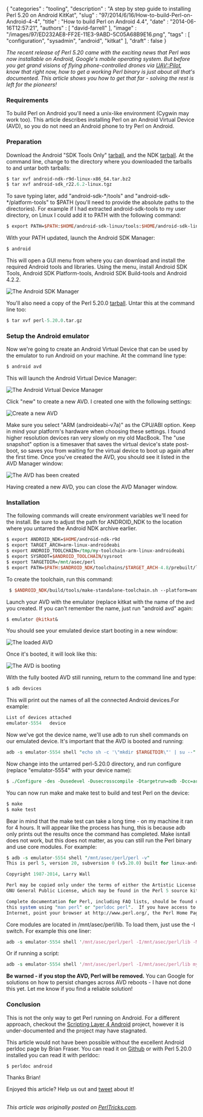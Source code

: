{
   "categories" : "tooling",
   "description" : "A step by step guide to installing Perl 5.20 on Android KitKat",
   "slug" : "97/2014/6/16/How-to-build-Perl-on-Android-4-4",
   "title" : "How to build Perl on Android 4.4",
   "date" : "2014-06-16T12:57:21",
   "authors" : [
      "david-farrell"
   ],
   "image" : "/images/97/ED232AE8-FF2E-11E3-9ABD-5C05A68B9E16.png",
   "tags" : [
      "configuration",
      "sysadmin",
      "android",
      "kitkat"
   ],
   "draft" : false
}


*The recent release of Perl 5.20 came with the exciting news that Perl was now installable on Android, Google's mobile operating system. But before you get grand visions of flying phone-controlled drones via [UAV::Pilot](https://metacpan.org/pod/UAV::Pilot), know that right now, how to get a working Perl binary is just about all that's documented. This article shows you how to get that far - solving the rest is left for the pioneers!*

### Requirements

To build Perl on Android you'll need a unix-like environment (Cygwin may work too). This article describes installing Perl on an Android Virtual Device (AVD), so you do not need an Android phone to try Perl on Android.

### Preparation

Download the Android "SDK Tools Only" [tarball](https://developer.android.com/sdk/index.html), and the NDK [tarball](https://developer.android.com/tools/sdk/ndk/index.html). At the command line, change to the directory where you downloaded the tarballs to and untar both tarballs:

```perl
$ tar xvf android-ndk-r9d-linux-x86_64.tar.bz2
$ tar xvf android-sdk_r22.6.2-linux.tgz
```

To save typing later, add "android-sdk-\*/tools" and "android-sdk-\*/platform-tools" to $PATH (you'll need to provide the absolute paths to the directories). For example if I had extracted android-sdk-tools to my user directory, on Linux I could add it to PATH with the following command:

```perl
$ export PATH=$PATH:$HOME/android-sdk-linux/tools:$HOME/android-sdk-linux/platform-tools
```

With your PATH updated, launch the Android SDK Manager:

```perl
$ android
```

This will open a GUI menu from where you can download and install the required Android tools and libraries. Using the menu, install Android SDK Tools, Android SDK Platform-tools, Android SDK Build-tools and Android 4.2.2.

![The Android SDK Manager](/images/97/android_sdk_manager.png)

You'll also need a copy of the Perl 5.20.0 [tarball](http://www.cpan.org/src/5.0/perl-5.20.0.tar.gz). Untar this at the command line too:

```perl
$ tar xvf perl-5.20.0.tar.gz
```

### Setup the Android emulator

Now we're going to create an Android Virtual Device that can be used by the emulator to run Android on your machine. At the command line type:

```perl
$ android avd
```

This will launch the Android Virtual Device Manager:

![The Android Virtual Device Manager](/images/97/android_avd_1.png)

Click "new" to create a new AVD. I created one with the following settings:

![Create a new AVD](/images/97/android_avd_2.png)

Make sure you select "ARM (androideabi-v7a)" as the CPU/ABI option. Keep in mind your platform's hardware when choosing these settings. I found higher resolution devices ran very slowly on my old MacBook. The "use snapshot" option is a timesaver that saves the virtual device's state post-boot, so saves you from waiting for the virtual device to boot up again after the first time. Once you've created the AVD, you should see it listed in the AVD Manager window:

![The AVD has been created](/images/97/android_avd_4.png)

Having created a new AVD, you can close the AVD Manager window.

### Installation

The following commands will create environment variables we'll need for the install. Be sure to adjust the path for ANDROID\_NDK to the location where you untarred the Android NDK archive earlier.

```perl
$ export ANDROID_NDK=$HOME/android-ndk-r9d
$ export TARGET_ARCH=arm-linux-androideabi
$ export ANDROID_TOOLCHAIN=/tmp/my-toolchain-arm-linux-androideabi
$ export SYSROOT=$ANDROID_TOOLCHAIN/sysroot
$ export TARGETDIR=/mnt/asec/perl
$ export PATH=$PATH:$ANDROID_NDK/toolchains/$TARGET_ARCH-4.8/prebuilt/linux-x86_64/bin
```

To create the toolchain, run this command:

```perl
 $ $ANDROID_NDK/build/tools/make-standalone-toolchain.sh --platform=android-9 --install-dir=$ANDROID_TOOLCHAIN --system=`uname | tr '[A-Z]' '[a-z]'`-x86_64 --toolchain=arm-linux-androideabi-4.8
```

Launch your AVD with the emulator (replace kitkat with the name of the avd you created. If you can't remember the name, just run "android avd" again:

```perl
$ emulator @kitkat&
```

You should see your emulated device start booting in a new window:

![The loaded AVD](/images/97/android_boot.png)

Once it's booted, it will look like this:

![The AVD is booting](/images/97/android_loaded.png)

With the fully booted AVD still running, return to the command line and type:

```perl
$ adb devices
```

This will print out the names of all the connected Android devices.For example:

```perl
List of devices attached 
emulator-5554   device
```

Now we've got the device name, we'll use adb to run shell commands on our emulated device. It's important that the AVD is booted and running:

```perl
adb -s emulator-5554 shell "echo sh -c '\"mkdir $TARGETDIR\"' | su --"
```

Now change into the untarred perl-5.20.0 directory, and run configure (replace "emulator-5554" with your device name):

```perl
$ ./Configure -des -Dusedevel -Dusecrosscompile -Dtargetrun=adb -Dcc=arm-linux-androideabi-gcc -Dsysroot=$SYSROOT -Dtargetdir=$TARGETDIR -Dtargethost=emulator-5554
```

You can now run make and make test to build and test Perl on the device:

```perl
$ make
$ make test
```

Bear in mind that the make test can take a long time - on my machine it ran for 4 hours. It will appear like the process has hung, this is because adb only prints out the results once the command has completed. Make isntall does not work, but this does not matter, as you can still run the Perl binary and use core modules. For example:

```perl
$ adb -s emulator-5554 shell "/mnt/asec/perl/perl -v"
This is perl 5, version 20, subversion 0 (v5.20.0) built for linux-androideabi

Copyright 1987-2014, Larry Wall

Perl may be copied only under the terms of either the Artistic License or the
GNU General Public License, which may be found in the Perl 5 source kit.

Complete documentation for Perl, including FAQ lists, should be found on
this system using "man perl" or "perldoc perl".  If you have access to the
Internet, point your browser at http://www.perl.org/, the Perl Home Page.
```

Core modules are located in /mnt/asec/perl/lib. To load them, just use the -I switch. For example this one liner:

```perl
adb -s emulator-5554 shell '/mnt/asec/perl/perl -I/mnt/asec/perl/lib -MHTTP::Tiny -E "say  HTTP::Tiny->new->get(q{http://perltricks.com})->{content}"'
```

Or if running a script:

```perl
adb -s emulator-5554 shell '/mnt/asec/perl/perl -I/mnt/asec/perl/lib my_script.pl'
```

**Be warned - if you stop the AVD, Perl will be removed.** You can Google for solutions on how to persist changes across AVD reboots - I have not done this yet. Let me know if you find a reliable solution!

### Conclusion

This is not the only way to get Perl running on Android. For a different approach, checkout the [Scripting Layer 4 Android](https://github.com/damonkohler/sl4a) project, however it is under-documented and the project may have stagnated.

This article would not have been possible without the excellent Android perldoc page by Brian Fraser. You can read it on [Github](https://github.com/Perl/perl5/blob/blead/README.android) or with Perl 5.20.0 installed you can read it with perldoc:

```perl
$ perldoc android
```

Thanks Brian!

Enjoyed this article? Help us out and [tweet](https://twitter.com/intent/tweet?original_referer=http%3A%2F%2Fperltricks.com%2Farticle%2F97%2F2014%2F6%2F16%2FHow-to-build-Perl-on-Android-4-4&text=How+to+build+Perl+on+Android+4.4&tw_p=tweetbutton&url=http%3A%2F%2Fperltricks.com%2Farticle%2F97%2F2014%2F6%2F16%2FHow-to-build-Perl-on-Android-4-4&via=perltricks) about it!

\
*This article was originally posted on [PerlTricks.com](http://perltricks.com).*
